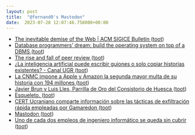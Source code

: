 ```yaml
---
layout: post
title:  "@fernand0's Mastodon"
date:  2023-07-28 12:07:46.758000+00:00
---
```

*  [The inevitable demise of the Web \| ACM SIGICE Bulletin ](https://dl.acm.org/doi/10.1145/220230.22024) ([toot](https://mastodon.social/@fernand0/110791627030945765))
*  [Database programmers’ dream: build the operating system on top of a DBMS ](https://philip.greenspun.com/blog/2023/07/17/database-programmers-dream-build-the-operating-system-on-top-of-a-dbms) ([toot](https://mastodon.social/@fernand0/110791402235991113))
*  [The rise and fall of peer review ](https://www.experimental-history.com/p/the-rise-and-fall-of-peer-revie) ([toot](https://mastodon.social/@fernand0/110791248501025504))
*  [¿La inteligencia artificial puede escribir guiones o solo copiar historias existentes? - Canal UGR ](https://canal.ugr.es/ugrcomunica/la-inteligencia-artificial-puede-escribir-guiones-o-solo-copiar-historias-existentes) ([toot](https://mastodon.social/@fernand0/110791020298848696))
*  [La CNMC impone a Apple y Amazon la segunda mayor multa de su historia con 194 millones ](https://theobjective.com/economia/2023-07-18/cnmc-apple-amazon-competencia) ([toot](https://mastodon.social/@fernand0/110790850079195734))
*  [Javier Brun y Luis Lles, Parrilla de Oro del Consistorio de Huesca ](https://www.aragonmusical.com/2023/07/javier-brun-y-luis-lles-parrilla-de-oro-del-consistorio-de-huesca) ([toot](https://mastodon.social/@fernand0/110790591832203687))
*  [Esqueleto. ](https://avecesunafoto.wordpress.com/2023/07/27/esqueleto) ([toot](https://mastodon.social/@fernand0/110787282869547536))
*  [CERT Ucraniano comparte información sobre las tácticas de exfiltración rápida empleadas por Gamaredon ](https://unaaldia.hispasec.com/2023/07/cert-ucraniano-comparte-informacion-sobre-las-tacticas-de-exfiltracion-rapida-empleadas-por-gamaredon.htm) ([toot](https://mastodon.social/@fernand0/110787233320575194))
*  [Mastodon ](https://wikimedia.social/abou) ([toot](https://mastodon.social/@fernand0/110786941083351835))
*  [Uno de cada dos empleos de ingeniero informático se queda sin cubrir ](https://cadenaser.com/aragon/2023/07/15/uno-de-cada-dos-empleos-de-ingeniero-informatico-se-queda-sin-cubrir-radio-zaragoza) ([toot](https://mastodon.social/@fernand0/110786840004173780))
